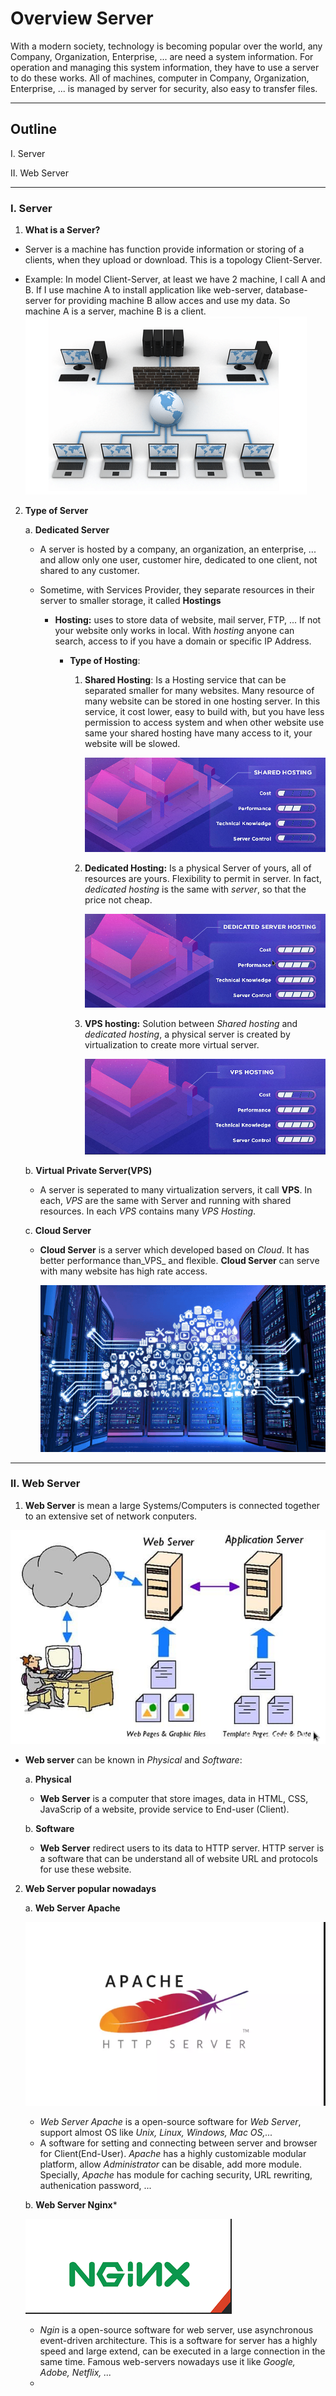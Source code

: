 # Overview Server

With a modern society, technology is becoming popular over the world, any Company, Organization, Enterprise, ... are need a system information. For operation and managing this system information, they have to use a server to do these works. All of machines, computer in Company, Organization, Enterprise, ... is managed by server for security, also easy to transfer files.

***

## Outline

<a href='#Section1' style='text-decoration: none'>I. Server</a>

<a href='#Section2' style='text-decoration: none'>II. Web Server</a>

___

<div id='Section1'></div>

### I. Server

1. **What is a Server?**


- Server is a machine has function provide information or storing of a clients, when they upload or download. This is a topology Client-Server.

- Example: In model Client-Server, at least we have 2 machine, I call A and B. If I use machine A to install application like web-server, database-server for providing machine B allow acces and use my data. So machine A is a server, machine B is a client.
    ![server](images/Web_server/server.png)

2. **Type of Server**

    a. **Dedicated Server** 
    - A server is hosted by a company, an organization, an enterprise, ... and allow  only one user, customer hire, dedicated to one client, not shared to any customer.
    - Sometime, with Services Provider, they separate resources in their server to smaller storage, it called **Hostings**

        * __Hosting:__ uses to store data of website, mail server, FTP, ... If not your website only works in local. With _hosting_ anyone can search, access to if you have a domain or specific IP Address.

            * __Type of Hosting__:

                1. **Shared Hosting**: Is a Hosting service that can be separated smaller for many websites. Many resource of many website can be stored in one hosting server. In this service, it cost lower, easy to build with, but you have less permission to access system and when other website use same your shared hosting have many access to it, your website will be slowed.

                    ![shared hosting](images/Web_server/share_hosting.png)
                2. **Dedicated Hosting:** Is a physical Server of yours, all of resources are yours. Flexibility to permit in server. In fact, _dedicated hosting_ is the same with _server_, so that the price not cheap. 

                    ![dedicated hosting](images/Web_server/dedi-hosting.png)
                3. **VPS hosting:** Solution between _Shared hosting_ and _dedicated hosting_, a physical server is created by virtualization to create more virtual server.

                    ![vps hosting](images/Web_server/vps-hosting.png)


    b. **Virtual Private Server(VPS)**
    - A server is seperated to many virtualization servers, it call **VPS**. In each, _VPS_ are the same with Server and running with shared resources. In each _VPS_ contains many _VPS Hosting_.

    c. **Cloud Server**
    - **Cloud Server** is a server which developed based on _Cloud_. It has better performance than_VPS_ and flexible. **Cloud Server** can serve with many website has high rate access.

        ![cloud server](images/Web_server/cloud.png)

___

<div id='Section2'></div>

### II. Web Server

1. **Web Server** is mean a large Systems/Computers is connected together to an extensive set of network conputers.

![model](images/Web_server/model.png)

- **Web server** can be known in _Physical_ and _Software_:

    a. **Physical** 
    - **Web Server** is a computer that store images, data in HTML, CSS, JavaScrip of a website, provide service to End-user (Client).

    b. **Software**
    - **Web Server** redirect users to its data to HTTP server. HTTP server is a software that can be understand all of website URL and protocols for use these website.

2. **Web Server popular nowadays**

    a. **Web Server Apache**

    ![apache](images/Web_server/webserver/apache.png)
    - _Web Server Apache_ is a open-source software for _Web Server_, support almost OS like _Unix, Linux, Windows, Mac OS,..._
    - A software for setting and connecting between server and browser for Client(End-User). *Apache* has a highly customizable modular platform, allow _Administrator_ can be disable, add more module. Specially, _Apache_ has module for caching security, URL rewriting, authenication password, ... 

    b. **Web Server Nginx***
    
    ![nginx](images/Web_server/webserver/nginx.png)
    - *Ngin* is a open-source software for web server, use asynchronous event-driven architecture. This is a software for server has a highly speed and large extend, can be executed in a large connection in the same time. Famous web-servers nowadays use it like *Google, Adobe, Netflix, ...* 
    - 
